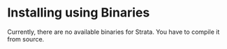 # Installing using Binaries

Currently, there are no available binaries for Strata. You have to compile it from source.
